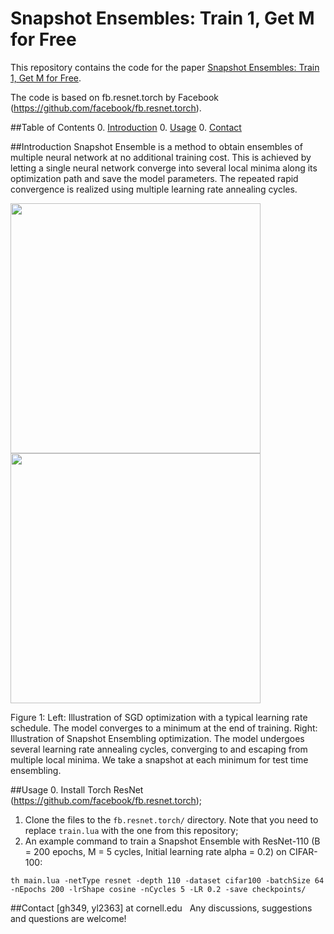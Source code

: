 # Snapshot Ensembles: Train 1, Get M for Free
This repository contains the code for the paper [Snapshot Ensembles: Train 1, Get M for Free](https://arxiv.org/abs/1704.00109). 


The code is based on fb.resnet.torch by Facebook (https://github.com/facebook/fb.resnet.torch).


##Table of Contents
0. [Introduction](#intro)
0. [Usage](#usage)
0. [Contact](#contact)

##Introduction
Snapshot Ensemble is a method to obtain ensembles of multiple neural network at no additional training cost. This is achieved by letting a single neural network converge into several local minima along its optimization path and save the model parameters. The repeated rapid convergence is realized using multiple learning rate annealing cycles.

<img src="https://cloud.githubusercontent.com/assets/16090466/20042608/2e5e7c2e-a44b-11e6-8c1b-99e2532011bc.png" width="400"><img src="https://cloud.githubusercontent.com/assets/16090466/20042610/3308fbf0-a44b-11e6-9657-d577be3a0b08.png" width="400">

Figure 1: Left: Illustration of SGD optimization with a typical learning rate schedule. The model converges
to a minimum at the end of training. Right: Illustration of Snapshot Ensembling optimization. The model
undergoes several learning rate annealing cycles, converging to and escaping from multiple local minima. We
take a snapshot at each minimum for test time ensembling.

##Usage 
0. Install Torch ResNet (https://github.com/facebook/fb.resnet.torch);
1. Clone the files to the ```fb.resnet.torch/``` directory. Note that you need to replace ```train.lua``` with the one from this repository;
2. An example command to train a Snapshot Ensemble with ResNet-110 (B = 200 epochs, M = 5 cycles, Initial learning rate alpha = 0.2) on CIFAR-100:

 ```th main.lua -netType resnet -depth 110 -dataset cifar100 -batchSize 64 -nEpochs 200 -lrShape cosine -nCycles 5 -LR 0.2 -save checkpoints/```


##Contact
[gh349, yl2363]  at cornell.edu   
Any discussions, suggestions and questions are welcome!



